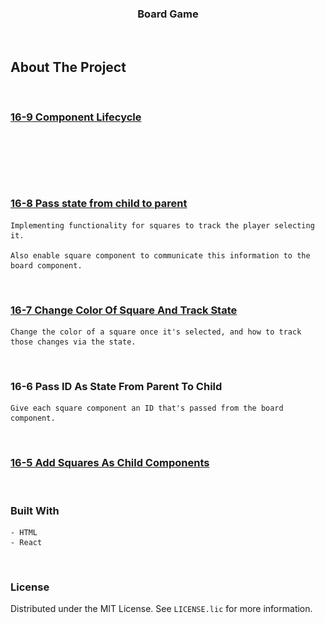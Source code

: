 <h3 align="center">Board Game</h3>
</br>

## About The Project

<br/>

### [16-9 Component Lifecycle](https://classroom.emeritus.org/courses/1173/pages/video-16-8-4-39-pass-state-from-child-to-parent?module_item_id=290816)  

<br/>

![Alt text](./assets/game.drawio.svg)



<br/>

### [16-8   Pass state from child to parent](https://classroom.emeritus.org/courses/1173/pages/video-16-8-4-39-pass-state-from-child-to-parent?module_item_id=290816)  
    Implementing functionality for squares to track the player selecting it.
    
    Also enable square component to communicate this information to the board component.
  
</br>


### [16-7   Change Color Of Square And Track State](https://classroom.emeritus.org/courses/1173/pages/video-16-7-10-09-change-color-of-square-and-track-state?module_item_id=290814)  

    Change the color of a square once it's selected, and how to track those changes via the state.    




    
<br/>

### 16-6     Pass ID As State From Parent To Child

    Give each square component an ID that's passed from the board component.

<br/>

### [16-5   Add Squares As Child Components](https://classroom.emeritus.org/courses/1173/pages/video-16-5-16-6-7-35-add-squares-as-child-components-and-pass-id-as-state-from-parent-to-child?module_item_id=290813)



<br/>


### Built With

    - HTML
    - React

<br/>

### License
Distributed under the MIT License. See `LICENSE.lic` for more information.